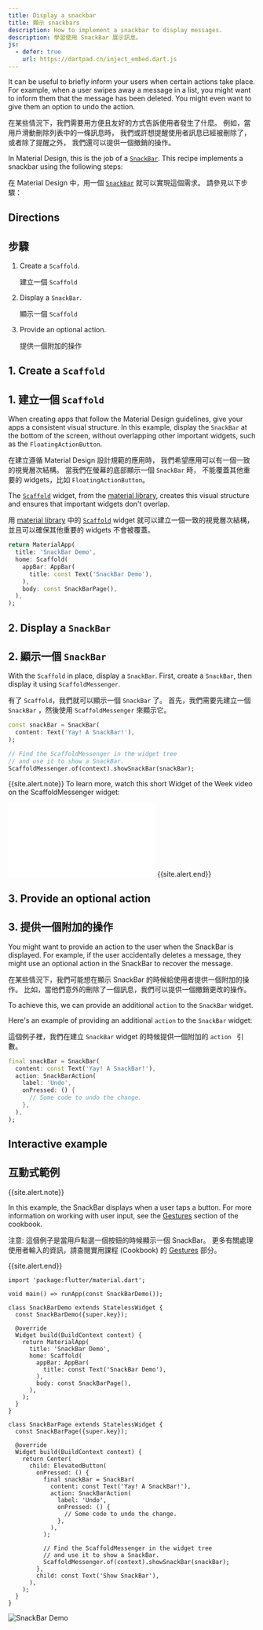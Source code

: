 ```yaml
---
title: Display a snackbar
title: 顯示 snackbars
description: How to implement a snackbar to display messages.
description: 學習使用 SnackBar 展示訊息。
js:
  - defer: true
    url: https://dartpad.cn/inject_embed.dart.js
---
```


<?code-excerpt path-base="cookbook/design/snackbars/"?>

It can be useful to briefly inform your users when certain actions
take place. For example, when a user swipes away a message in a list,
you might want to inform them that the message has been deleted.
You might even want to give them an option to undo the action.

在某些情況下，我們需要用方便且友好的方式告訴使用者發生了什麼。
例如，當用戶滑動刪除列表中的一條訊息時，
我們或許想提醒使用者訊息已經被刪除了，或者除了提醒之外，
我們還可以提供一個撤銷的操作。

In Material Design, this is the job of a [`SnackBar`][].
This recipe implements a snackbar using the following steps:

在 Material Design 中，用一個 [`SnackBar`][] 就可以實現這個需求。
請參見以下步驟：

## Directions

## 步驟

  1. Create a `Scaffold`.

     建立一個  `Scaffold`
     
  2. Display a `SnackBar`.

     顯示一個  `Scaffold`
  
  3. Provide an optional action.
  
     提供一個附加的操作
  

## 1. Create a `Scaffold`

## 1. 建立一個 `Scaffold`

When creating apps that follow the Material Design guidelines,
give your apps a consistent visual structure.
In this example, display the `SnackBar` at the bottom of the screen,
without overlapping other important
widgets, such as the `FloatingActionButton`.

在建立遵循 Material Design 設計規範的應用時，
我們希望應用可以有一個一致的視覺層次結構。
當我們在螢幕的底部顯示一個 `SnackBar` 時，
不能覆蓋其他重要的 widgets，比如 `FloatingActionButton`。

The [`Scaffold`][] widget, from the [material library][],
creates this visual structure and ensures that important
widgets don't overlap.

用 [material library][] 中的 [`Scaffold`][] widget
就可以建立一個一致的視覺層次結構，
並且可以確保其他重要的 widgets 不會被覆蓋。

<?code-excerpt "lib/partial.dart (Scaffold)"?>
```dart
return MaterialApp(
  title: 'SnackBar Demo',
  home: Scaffold(
    appBar: AppBar(
      title: const Text('SnackBar Demo'),
    ),
    body: const SnackBarPage(),
  ),
);
```

## 2. Display a `SnackBar`

## 2. 顯示一個 `SnackBar`

With the `Scaffold` in place, display a `SnackBar`.
First, create a `SnackBar`, then display it using `ScaffoldMessenger`.

有了 `Scaffold`，我們就可以顯示一個 `SnackBar` 了。
首先，我們需要先建立一個 `SnackBar` ，然後使用 `ScaffoldMessenger` 來顯示它。

<?code-excerpt "lib/partial.dart (DisplaySnackBar)"?>
```dart
const snackBar = SnackBar(
  content: Text('Yay! A SnackBar!'),
);

// Find the ScaffoldMessenger in the widget tree
// and use it to show a SnackBar.
ScaffoldMessenger.of(context).showSnackBar(snackBar);
```
{{site.alert.note}}
  To learn more, watch this short Widget of the Week video on the ScaffoldMessenger widget:

  <iframe class="full-width" src="{{site.youtube-site}}/embed/lytQi-slT5Y" frameborder="0" allow="accelerometer; autoplay; encrypted-media; gyroscope; picture-in-picture" allowfullscreen></iframe>
{{site.alert.end}}

## 3. Provide an optional action

## 3. 提供一個附加的操作

You might want to provide an action to the user when
the SnackBar is displayed.
For example, if the user accidentally deletes a message,
they might use an optional action in the SnackBar to recover
the message.

在某些情況下，我們可能想在顯示 SnackBar 的時候給使用者提供一個附加的操作。
比如，當他們意外的刪除了一個訊息，我們可以提供一個撤銷更改的操作。

To achieve this, we can provide an additional `action` to the `SnackBar` widget.

Here's an example of providing
an additional `action` to the `SnackBar` widget:

這個例子裡，我們在建立 `SnackBar` widget 的時候提供一個附加的 `action ` 引數。

<?code-excerpt "lib/main.dart (SnackBarAction)"?>
```dart
final snackBar = SnackBar(
  content: const Text('Yay! A SnackBar!'),
  action: SnackBarAction(
    label: 'Undo',
    onPressed: () {
      // Some code to undo the change.
    },
  ),
);
```

## Interactive example

## 互動式範例

{{site.alert.note}}

  In this example, the SnackBar displays when a user taps a button.
  For more information on working with user input,
  see the [Gestures][] section of the cookbook.
  
  注意: 這個例子是當用戶點選一個按鈕的時候顯示一個 SnackBar。
  更多有關處理使用者輸入的資訊，請查閱實用課程 (Cookbook) 的
  [Gestures][] 部分。
  
{{site.alert.end}}

<?code-excerpt "lib/main.dart"?>
```run-dartpad:theme-light:mode-flutter:run-true:width-100%:height-600px:split-60:ga_id-interactive_example
import 'package:flutter/material.dart';

void main() => runApp(const SnackBarDemo());

class SnackBarDemo extends StatelessWidget {
  const SnackBarDemo({super.key});

  @override
  Widget build(BuildContext context) {
    return MaterialApp(
      title: 'SnackBar Demo',
      home: Scaffold(
        appBar: AppBar(
          title: const Text('SnackBar Demo'),
        ),
        body: const SnackBarPage(),
      ),
    );
  }
}

class SnackBarPage extends StatelessWidget {
  const SnackBarPage({super.key});

  @override
  Widget build(BuildContext context) {
    return Center(
      child: ElevatedButton(
        onPressed: () {
          final snackBar = SnackBar(
            content: const Text('Yay! A SnackBar!'),
            action: SnackBarAction(
              label: 'Undo',
              onPressed: () {
                // Some code to undo the change.
              },
            ),
          );

          // Find the ScaffoldMessenger in the widget tree
          // and use it to show a SnackBar.
          ScaffoldMessenger.of(context).showSnackBar(snackBar);
        },
        child: const Text('Show SnackBar'),
      ),
    );
  }
}
```

<noscript>
  <img src="/assets/images/docs/cookbook/snackbar.gif" alt="SnackBar Demo" class="site-mobile-screenshot" />
</noscript>


[Gestures]: {{site.url}}/cookbook#gestures
[`Scaffold`]: {{site.api}}/flutter/material/Scaffold-class.html
[`SnackBar`]: {{site.api}}/flutter/material/SnackBar-class.html
[material library]: {{site.api}}/flutter/material/material-library.html
